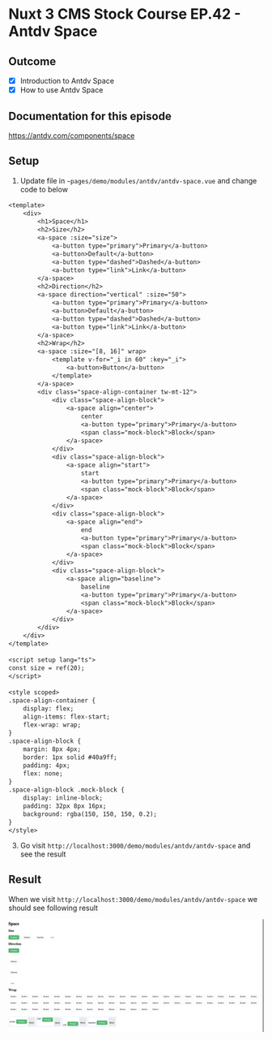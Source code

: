 # Nuxt 3 CMS Stock Course EP.42 - Antdv Space

## Outcome

-   [x] Introduction to Antdv Space
-   [x] How to use Antdv Space

## Documentation for this episode

https://antdv.com/components/space

## Setup

1. Update file in `~pages/demo/modules/antdv/antdv-space.vue` and change code to below

```vue
<template>
    <div>
        <h1>Space</h1>
        <h2>Size</h2>
        <a-space :size="size">
            <a-button type="primary">Primary</a-button>
            <a-button>Default</a-button>
            <a-button type="dashed">Dashed</a-button>
            <a-button type="link">Link</a-button>
        </a-space>
        <h2>Direction</h2>
        <a-space direction="vertical" :size="50">
            <a-button type="primary">Primary</a-button>
            <a-button>Default</a-button>
            <a-button type="dashed">Dashed</a-button>
            <a-button type="link">Link</a-button>
        </a-space>
        <h2>Wrap</h2>
        <a-space :size="[8, 16]" wrap>
            <template v-for="_i in 60" :key="_i">
                <a-button>Button</a-button>
            </template>
        </a-space>
        <div class="space-align-container tw-mt-12">
            <div class="space-align-block">
                <a-space align="center">
                    center
                    <a-button type="primary">Primary</a-button>
                    <span class="mock-block">Block</span>
                </a-space>
            </div>
            <div class="space-align-block">
                <a-space align="start">
                    start
                    <a-button type="primary">Primary</a-button>
                    <span class="mock-block">Block</span>
                </a-space>
            </div>
            <div class="space-align-block">
                <a-space align="end">
                    end
                    <a-button type="primary">Primary</a-button>
                    <span class="mock-block">Block</span>
                </a-space>
            </div>
            <div class="space-align-block">
                <a-space align="baseline">
                    baseline
                    <a-button type="primary">Primary</a-button>
                    <span class="mock-block">Block</span>
                </a-space>
            </div>
        </div>
    </div>
</template>

<script setup lang="ts">
const size = ref(20);
</script>

<style scoped>
.space-align-container {
    display: flex;
    align-items: flex-start;
    flex-wrap: wrap;
}
.space-align-block {
    margin: 8px 4px;
    border: 1px solid #40a9ff;
    padding: 4px;
    flex: none;
}
.space-align-block .mock-block {
    display: inline-block;
    padding: 32px 8px 16px;
    background: rgba(150, 150, 150, 0.2);
}
</style>
```

3. Go visit `http://localhost:3000/demo/modules/antdv/antdv-space` and see the result

## Result

When we visit `http://localhost:3000/demo/modules/antdv/antdv-space` we should see following result

![Result](../images/ep42/result1.png)
